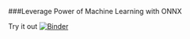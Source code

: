 ###Leverage Power of Machine Learning with ONNX

Try it out 
[![Binder](https://mybinder.org/badge_logo.svg)](https://mybinder.org/v2/gh/rondagdag/LeverageONNX/master?filepath=ExportToOnnx.ipynb)